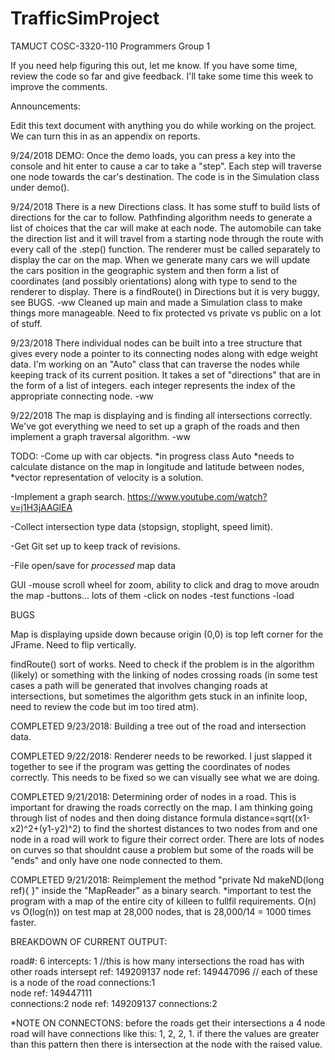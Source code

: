 # TrafficSimProject

TAMUCT COSC-3320-110 Programmers Group 1

If you need help figuring this out, let me know. If you have some time, review
the code so far and give feedback. I'll take some time this week to improve
the comments. 



Announcements:

Edit this text document with anything you do while working on the project. We can
turn this in as an appendix on reports. 


9/24/2018 DEMO:
Once the demo loads, you can press a key into the console and hit enter to cause
a car to take a "step". Each step will traverse one node towards the car's
destination. The code is in the Simulation class under demo().


9/24/2018 There is a new Directions class. It has some stuff to build lists of
directions for the car to follow. Pathfinding algorithm needs to generate a
list of choices that the car will make at each node. The automobile can take the
direction list and it will travel from a starting node through the route with every
call of the .step() function. The renderer must be called separately to display
the car on the map. When we generate many cars we will update the cars position 
in the geographic system and then form a list of coordinates (and possibly orientations) 
along with type to send to the renderer to display. 
There is a findRoute() in Directions but it is very buggy, see BUGS. 
-ww
Cleaned up main and made a Simulation class to make things more manageable. 
Need to fix protected vs private vs public on a lot of stuff. 

9/23/2018 There individual nodes can be built into a tree structure that gives
every node a pointer to its connecting nodes along with edge weight data. I'm
working on an "Auto" class that can traverse the nodes while keeping track
of its current position. It takes a set of "directions" that are in the
form of a list of integers. each integer represents the index of the appropriate
connecting node. 
-ww

9/22/2018 The map is displaying and is finding all intersections correctly. We've got
everything we need to set up a graph of the roads and then implement a 
graph traversal algorithm.
-ww

TODO:
-Come up with car objects.
 *in progress  class Auto
 *needs to calculate distance on the map in longitude and latitude between nodes,
    *vector representation of velocity is a solution. 

-Implement a graph search. 
https://www.youtube.com/watch?v=j1H3jAAGlEA

-Collect intersection type data (stopsign, stoplight, speed limit).

-Get Git set up to keep track of revisions.

-File open/save for _processed_ map data

GUI 
-mouse scroll wheel for zoom, ability to click and drag to move aroudn the map
-buttons... lots of them 
-click on nodes
-test functions 
-load 

BUGS

Map is displaying upside down because origin (0,0) is top left corner for the JFrame.
Need to flip vertically.

findRoute() sort of works. Need to check if the problem is in the algorithm (likely)
or something with the linking of nodes crossing roads (in some test cases a path
will be generated that involves changing roads at intersections, but sometimes
the algorithm gets stuck in an infinite loop, need to review the code but im too
tired atm). 

COMPLETED 9/23/2018: Building a tree out of the road and intersection data. 

COMPLETED 9/22/2018: Renderer needs to be reworked. I just slapped it together to see if the program was getting
the coordinates of nodes correctly. This needs to be fixed so we can visually see what we are doing. 


COMPLETED 9/21/2018: Determining order of nodes in a road. This is important for drawing the roads correctly on the map.
I am thinking going through list of nodes and then doing distance formula distance=sqrt((x1-x2)^2+(y1-y2)^2)
to find the shortest distances to two nodes from and one node in a road will work to figure their correct order.
There are lots of nodes on curves so that shouldnt cause a problem but some of the roads will be "ends" and only have one node connected to them. 

COMPLETED 9/21/2018: Reimplement the method "private Nd makeND(long ref){ }" inside the "MapReader" as a binary search. 
*important to test the program with a map of the entire city of killeen to fullfil requirements. 
O(n) vs O(log(n)) on test map at 28,000 nodes, that is 28,000/14 = 1000 times faster.  



BREAKDOWN OF CURRENT OUTPUT:

road#: 6 
intercepts: 1   //this is how many intersections the road has with other roads
intersept ref:	149209137
	node ref:	149447096   // each of these is a node of the road
	connections:1   
	node ref:	149447111   
	connections:2
	node ref:	149209137
	connections:2

*NOTE ON CONNECTONS: before the roads get their intersections a 4 node road will
have connections like this: 1, 2, 2, 1. if there the values are greater than this
pattern then there is intersection at the node with the raised value. 
